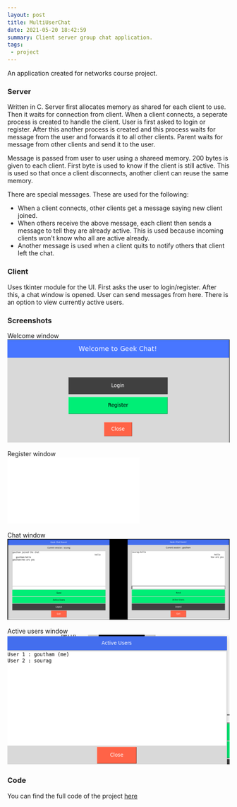 ```yaml
---
layout: post
title: MultiUserChat
date: 2021-05-20 18:42:59
summary: Client server group chat application.
tags:
 - project
---
```


An application created for networks course project.

### Server

Written in C. Server first allocates memory as shared for each client to use. Then it waits for connection from client.
When a client connects, a seperate process is created to handle the client. User is first asked to login or register.
After this another process is created and this process waits for message from the user and forwards it to all other clients.
Parent waits for message from other clients and send it to the user.

Message is passed from user to user using a shareed memory. 200 bytes is given to each client. First byte is used to know
if the client is still active. This is used so that once a client disconnects, another client can reuse the same memory.

There are special messages. These are used for the following:
- When a client connects, other clients get a message saying new client joined.
- When others receive the above message, each client then sends a message to tell they are already active. This is used because
incoming clients won't know who all are active already.
- Another message is used when a client quits to notify others that client left the chat.

### Client

Uses tkinter module for the UI. First asks the user to login/register. After this, a chat window is opened. User can send 
messages from here. There is an option to view currently active users.

### Screenshots

Welcome window  
![welcome](./img/multiuserchat/welcome.png)

Register window  
![register](./img/multiuserchat/register.img)

Chat window  
![chat](./img/multiuserchat/chat.png)

Active users window  
![active](./img/multiuserchat/active.png)


### Code

You can find the full code of the project [here](https://github.com/souragc/Multiuserchat)
